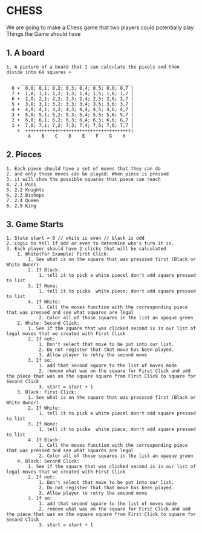 # CHESS
We are going to make a Chess game that two players could potentially play
Things the Game should have
## 1. A board
    1. A picture of a board that I can calculate the pixels and then divide into 64 squares +
    
         _________________________________________
      8 +  0,0; 0,1; 0,2; 0,3; 0,4; 0,5; 0,6; 0,7 |
      7 +  1,0; 1,1; 1,2; 1,3; 1,4; 1,5; 1,6; 1,7 |
      6 +  2,0; 2,1; 2,2; 2,3; 2,4; 2,5; 2,6; 2,7 |
      5 +  3,0; 3,1; 3,2; 3,3; 3,4; 3,5; 3,6; 3,7 |
      4 +  4,0; 4,1; 4,2; 4,3; 4,4; 4,5; 4,6; 4,7 |
      3 +  5,0; 5,1; 5,2; 5,3; 5,4; 5,5; 5,6; 5,7 |
      2 +  6,0; 6,1; 6,2; 6,3; 6,4; 6,5; 6,6; 6,7 |
      1 +  7,0; 7,1; 7,2; 7,3; 7,4; 7,5; 7,6; 7,7 |
        +  +++++++++++++++++++++++++++++++++++++++|
            A    B    C    D    E    F    G    H 

## 2. Pieces
    1. Each piece should have a set of moves that they can do 
    2. and only those moves can be played. When piece is pressed
    3. it will show the possible squares that piece can reach
    4. 2.1 Pons
    5. 2.2 Knights
    6. 2.3 Bishops
    7. 2.4 Queen
    8. 2.5 King

## 3. Game Starts
    1. State start = 0 // white is even // black is odd
    2. Logic to tell if odd or even to determine who's turn it is. 
    3. Each player should have 2 clicks that will be calculated
        1. White(For Example) First Click: 
            1. See what is on the square that was presssed first (Black or White Owner)
            2. If Black: 
                1. tell it to pick a white piecel don't add square pressed to list
            3. If None: 
                1. tell it to picka  white piece; don't add square pressed to list
            4. If White: 
                1. Call the moves function with the corresponding piece that was pressed and see what squares are legal
                2. Color all of those squares in the list an opaque green
        2. White: Second Click:
            1. See if the square that was clicked second is in our list of legal moves that we created with First Click
            2. If not:
                1. Don't select that move to be put into our list. 
                2. Do not register that that move has been played. 
                3. Allow player to retry the second move
            3. If so:
                1. add that second square to the list of moves made 
                2. remove what was on the square for First Click and add the piece that was on the square square from First Click to square for Second Click
                3. start = start + 1
        3. Black: First Click:
            1. See what is on the square that was presssed first (Black or White Owner)
            2. If White: 
                1. tell it to pick a white piecel don't add square pressed to list
            3. If None: 
                1. tell it to picka  white piece; don't add square pressed to list
            4. If Black: 
                1. Call the moves function with the corresponding piece that was pressed and see what squares are legal
                2. Color all of those squares in the list an opaque green
        4. Black: Second Click: 
            1. See if the square that was clicked second is in our list of legal moves that we created with First Click
            2. If not:
                1. Don't select that move to be put into our list. 
                2. Do not register that that move has been played. 
                3. Allow player to retry the second move
            3. If so:
                1. add that second square to the list of moves made 
                2. remove what was on the square for First Click and add the piece that was on the square square from First Click to square for Second Click
                3. start = start + 1



